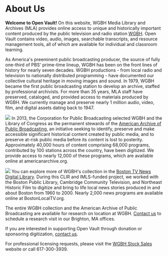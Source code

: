 # About Us

**Welcome to Open Vault!** On this website, WGBH Media Library and Archives (MLA) provides online access to unique and historically important content produced by the public television and radio station [WGBH](http://www.wgbh.org). Open Vault contains video, audio, images, searchable transcripts, and resource management tools, all of which are available for individual and classroom learning.

As America's preeminent public broadcasting producer, the source of fully one-third of PBS' prime-time lineup, WGBH has been on the front lines of history for nearly seven decades. WGBH productions - from local radio and television to nationally distributed programming - have documented our collective cultural heritage in moving images and sound. In 1979, WGBH became the first public broadcasting station to develop an archive, staffed by professional archivists. For more than 35 years, MLA staff have preserved, cataloged, and provided access to materials produced by WGBH. We currently manage and preserve nearly 1 million audio, video, film, and digital assets dating back to 1947.

<img src="https://s3.amazonaws.com/openvault.wgbh.org/special_collections/aapb/aapb.png" class="pull-left col-sm-4"></img> In 2013, the Corporation for Public Broadcasting selected WGBH and the Library of Congress as the permanent stewards of the [American Archive of Public Broadcasting](http://www.americanarchive.org), an initiative seeking to identify, preserve and make accessible significant historical content created by public media, and to preserve at-risk public media before its content is lost to posterity. Approximately 40,000 hours of content comprising 68,000 programs, contributed by 100 stations across the country, have been digitized. We provide access to nearly 12,000 of these programs, which are available online at americanarchive.org.

<img src="https://s3.amazonaws.com/openvault.wgbh.org/special_collections/tocn/tocn.png" class="pull-left col-sm-4"></img> You can explore more of WGBH's collection in the [Boston TV News Digital Library](http://www.bostonlocaltv.org). During this CLIR and IMLS-funded project, we worked with the Boston Public Library, Cambridge Community Television, and Northeast Historic Film to digitize and bring to life local news stories produced in and about Boston from 1960 to 2000. Nearly 2,000 news programs are available online at BostonLocalTV.org.

The entire WGBH collection and the American Archive of Public Broadcasting are available for research on location at WGBH. [Contact us](/contact-us) to schedule a research visit in our Brighton, MA offices.

If you are interested in supporting Open Vault through donation or sponsoring digitization, [contact us](/contact-us).

For professional licensing requests, please visit the [WGBH Stock Sales](http://wgbhstocksales.org) website or call 617-300-3939.
